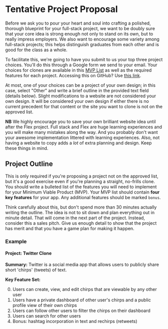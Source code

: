 # Tentative Project Proposal

Before we ask you to pour your heart and soul into crafting a polished,
thorough blueprint for your full-stack project, we want to be doubly sure
that your core idea is strong enough not only to stand on its own, but
to really impress employers. We also want to encourage some variety among
full-stack projects; this helps distinguish graduates from each other and
is good for the class as a whole.

To facilitate this, we're going to have you submit to us your top three
project choices. You'll do this through a Google form we send to your
email. Your choices for clones are available in this [MVP List][mvp-list]
as well as the required features for each project. Accessing this on GitHub? Use [this link][github-mvp-list]. 

At most, one of your choices can be a project of your own design; in this case,
select "Other" and write a brief outline in the provided text field (details
below). Slight modifications to a website are not considered your own design.
It will be considered your own design if either there is no current precedent
for that content or the site you want to clone is not on the approved list.

**NB** We highly encourage you to save your own brilliant website idea until
after the Flex project. Full stack and Flex are huge learning experiences and
you will make many mistakes along the way. And you probably don't want your
awesome implementation littered with learning experiences. Also, not having a
website to copy adds a _lot_ of extra planning and design. Keep these things
in mind. 

## Project Outline

This is only required if you're proposing a project not on the approved list,
but it's a good exercise even if you're planning a straight, no-frills clone.
You should write a bulleted list of the features you will need to implement for
your Minimum Viable Product (MVP). Your MVP list should contain **four key
features** for your app. Any additional features should be marked `bonus`.

Think carefully about this, but don't spend more than 30 minutes actually
writing the outline. The idea is not to sit down and plan everything out in
minute detail. That will come in the next part of the project. Instead,
consider this a sales pitch. Give us enough detail to show that the project has
merit and that you have a game plan for making it happen.

### Example

#### Project: Twitter Clone

**Summary:** Twitter is a social media app that allows users to
publicly share short 'chirps' (tweets) of text.

**Key Feature Set:**

0. Users can create, view, and edit chirps that are viewable by any other user
0. Users have a private dashboard of other user's chirps and a public profile view of their own chirps
0. Users can follow other users to filter the chirps on their dashboard
0. Users can search for other users
0. Bonus: hashtag incorporation in text and rechirps (retweets)

[mvp-list]: mvp-list
[github-mvp-list]: https://github.com/appacademy/curriculum/blob/master/full-stack-project/proposal/mvp-list.md
